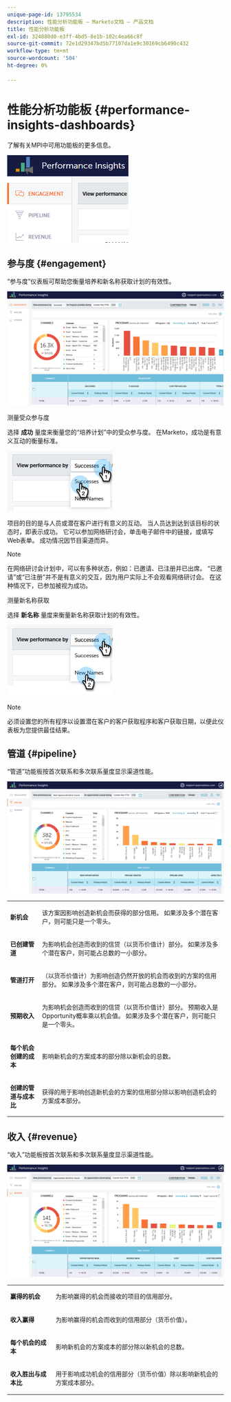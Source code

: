 ```yaml
---
unique-page-id: 13795534
description: 性能分析功能板 — Marketo文档 — 产品文档
title: 性能分析功能板
exl-id: 324880d0-e3ff-4bd5-8e1b-102c4ea66c8f
source-git-commit: 72e1d29347bd5b77107da1e9c30169cb6490c432
workflow-type: tm+mt
source-wordcount: '504'
ht-degree: 0%

---
```


# 性能分析功能板 {#performance-insights-dashboards}

了解有关MPI中可用功能板的更多信息。

![](assets/1-4.png)

## 参与度 {#engagement}

“参与度”仪表板可帮助您衡量培养和新名称获取计划的有效性。

![](assets/two-3.png)

测量受众参与度

选择 **成功** 量度来衡量您的“培养计划”中的受众参与度。 在Marketo，成功是有意义互动的衡量标准。

![](assets/3-4.png)

项目的目的是与人员或潜在客户进行有意义的互动。 当人员达到达到该目标的状态时，即表示成功。 它可以参加网络研讨会，单击电子邮件中的链接，或填写Web表单。 成功情况因节目渠道而异。

>[!NOTE]
>
>在网络研讨会计划中，可以有多种状态，例如：已邀请、已注册并已出席。 “已邀请”或“已注册”并不是有意义的交互，因为用户实际上不会观看网络研讨会。 在这种情况下，已参加被视为成功。

测量新名称获取

选择 **新名称** 量度来衡量新名称获取计划的有效性。

![](assets/4-3.png)

>[!NOTE]
>
>必须设置您的所有程序以设置潜在客户的客户获取程序和客户获取日期，以便此仪表板为您提供最佳结果。

## 管道 {#pipeline}

“管道”功能板按首次联系和多次联系量度显示渠道性能。

![](assets/five-1.png)

<table> 
 <tbody> 
  <tr> 
   <td><p><strong>新机会</strong></p></td> 
   <td><p>该方案因影响创造新机会而获得的部分信用。 如果涉及多个潜在客户，则可能只是一个零头。</p></td> 
  </tr> 
  <tr> 
   <td><p><strong>已创建管道</strong></p></td> 
   <td><p>为影响机会创造而收到的信贷（以货币价值计）部分。 如果涉及多个潜在客户，则可能占总数的一小部分。</p></td> 
  </tr> 
  <tr> 
   <td><p><strong>管道打开</strong></p></td> 
   <td><p>（以货币价值计）为影响创造仍然开放的机会而收到的方案的信用部分。 如果涉及多个潜在客户，则可能占总数的一小部分。</p></td> 
  </tr> 
  <tr> 
   <td><p><strong>预期收入</strong></p></td> 
   <td><p>为影响机会创造而收到的信贷（以货币价值计）部分。 预期收入是Opportunity概率乘以机会值。 如果涉及多个潜在客户，则可能只是一个零头。</p></td> 
  </tr> 
  <tr> 
   <td><p><strong>每个机会创建的成本</strong></p></td> 
   <td><p>影响新机会的方案成本的部分除以新机会的总数。</p></td> 
  </tr> 
  <tr> 
   <td><p><strong>创建的管道与成本比</strong></p></td> 
   <td><p>获得的用于影响创造新机会的方案的信用部分除以影响创造机会的方案成本部分。</p></td> 
  </tr> 
 </tbody> 
</table>

## 收入 {#revenue}

“收入”功能板按首次联系和多次联系量度显示渠道性能。

![](assets/six-1.png)

<table> 
 <tbody> 
  <tr> 
   <td><p><strong>赢得的机会</strong></p></td> 
   <td><p>为影响赢得的机会而接收的项目的信用部分。</p></td> 
  </tr> 
  <tr> 
   <td><p><strong>收入赢得</strong></p></td> 
   <td><p>为影响赢得的机会而收到的信用部分（货币价值）。</p></td> 
  </tr> 
  <tr> 
   <td><p><strong>每个机会的成本</strong></p></td> 
   <td><p>影响新机会的方案成本的部分除以新机会的总数。</p></td> 
  </tr> 
  <tr> 
   <td><p><strong>收入胜出与成本比</strong></p></td> 
   <td><p>用于影响成功机会的信用部分（货币价值）除以影响新机会的方案成本部分。</p></td> 
  </tr> 
 </tbody> 
</table>
